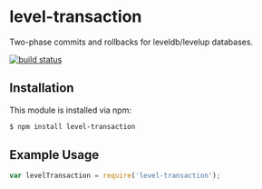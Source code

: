# level-transaction

Two-phase commits and rollbacks for leveldb/levelup databases.

[![build status](https://secure.travis-ci.org/eugeneware/level-transaction.png)](http://travis-ci.org/eugeneware/level-transaction)

## Installation

This module is installed via npm:

``` bash
$ npm install level-transaction
```

## Example Usage

``` js
var levelTransaction = require('level-transaction');
```
